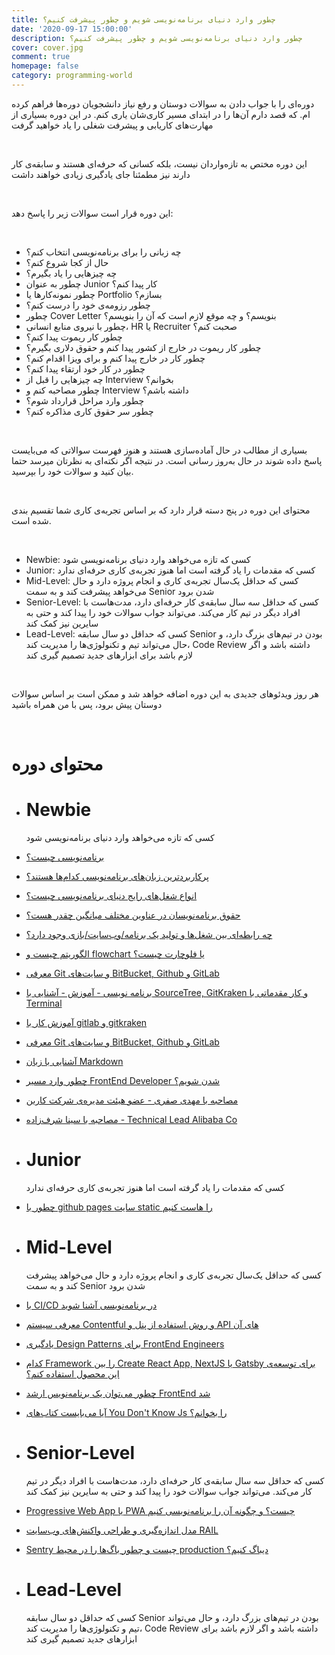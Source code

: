 ```yaml
---
title: چطور وارد دنیای برنامه‌نویسی شویم و چطور پیشرفت کنیم؟
date: '2020-09-17 15:00:00'
description: چطور وارد دنیای برنامه‌نویسی شویم و چطور پیشرفت کنیم؟
cover: cover.jpg
comment: true
homepage: false
category: programming-world
---
```


دوره‌ای را با جواب دادن به سوالات دوستان و رفع نیاز دانشجویان دوره‌ها فراهم کرده ام. که قصد دارم آن‌ها را در ابتدای مسیر کاری‌شان یاری کنم.
در این دوره بسیاری از مهارت‌های کاریابی و پیشرفت شغلی را یاد خواهید گرفت

<br />

این دوره مختص به تازه‌واردان نیست، بلکه کسانی که حرفه‌ای هستند و سابقه‌ی کار دارند نیز مطمئنا جای یادگیری زیادی خواهند داشت

<br />

این دوره قرار است سوالات زیر را پاسخ دهد:

<br />

- چه زبانی را برای برنامه‌نویسی انتخاب کنم؟
- حال از کجا شروع کنم؟
- چه چیز‌هایی را یاد بگیرم؟
- چطور به عنوان Junior کار پیدا کنم؟
- چطور نمونه‌کارها یا Portfolio بسازم؟
- چطور رزومه‌ی خود را درست کنم؟
- چطور Cover Letter بنویسم؟‌ و چه موقع لازم است که آن را بنویسم؟
- چطور با نیروی منابع انسانی، HR یا Recruiter صحبت کنم؟
- چطور کار ریموت پیدا کنم؟
- چطور کار ریموت در خارج از کشور پیدا کنم و حقوق دلاری بگیرم؟
- چطور کار در خارج پیدا کنم و برای ویزا اقدام کنم؟
- چطور در کار خود ارتقاء پیدا کنم؟
- چه چیزهایی را قبل از Interview بخوانم؟
- چطور مصاحبه کنم و Interview داشته باشم؟
- چطور وارد مراحل قرارداد شوم؟
- چطور سر حقوق کاری مذاکره کنم؟

<br />

بسیاری از مطالب در حال آماده‌سازی هستند و هنوز فهرست سوالاتی که می‌بایست پاسخ داده شوند در حال به‌روز رسانی است. در نتیجه اگر نکته‌ای به نظرتان میر‌سد حتما بیان کنید و سوالات خود را بپرسید.

<br />

محتوای این دوره در پنج دسته قرار دارد که بر اساس تجربه‌ی کاری شما تقسیم بندی شده است.

<br />

<ul>
  <li>Newbie: کسی که تازه می‌خواهد وارد دنیای برنامه‌نویسی شود</li>
  <li>Junior: کسی که مقدمات را یاد گرفته است اما هنوز تجربه‌ی کاری حرفه‌ای ندارد</li>
  <li>Mid-Level: کسی که حداقل یک‌سال تجربه‌ی کاری و انجام پروژه دارد و حال می‌خواهد پیشرفت کند و به سمت  Senior شدن برود</li>
  <li>Senior-Level: کسی که حداقل سه سال سابقه‌ی کار حرفه‌ای دارد، مدت‌هاست با افراد دیگر در تیم کار می‌کند. می‌تواند جواب سوالات خود را پیدا کند و حتی به سایرین نیز کمک کند</li>
  <li>Lead-Level: کسی که حداقل دو سال سابقه Senior بودن در تیم‌های بزرگ دارد، و حال می‌تواند تیم و تکنولوژی‌ها را مدیریت کند، Code Review داشته باشد و اگر لازم باشد برای ابزار‌های جدید تصمیم گیری کند</li>
</ul>

<br />

هر روز ویدئوهای جدیدی به این دوره اضافه خواهد شد و ممکن است بر اساس سوالات دوستان پیش برود، پس با من همراه باشید

<br />

# محتوای دوره

<div class="course-items">

- # Newbie

  کسی که تازه می‌خواهد وارد دنیای برنامه‌نویسی شود

- [برنامه‌نویسی چیست؟](/what-is-programming)
- [پرکاربردترین زبان‌های برنامه‌نویسی کدام‌ها هستند؟](/what-are-the-different-types-of-programming)
- [انواع شغل‌های رایج دنیای برنامه‌نویسی چیست؟](/what-are-the-different-types-of-jobs)
- [حقوق برنامه‌نویسان در عناوین مختلف میانگین چقدر هست؟](/how-much-is-the-salary-of-engineers)
- [چه رابطه‌ای بین شغل‌ها و تولید یک برنامه/وب‌سایت/بازی وجود دارد؟](/what-is-the-relation-between-jobs-and-producing-an-app)
- [الگوریتم‌ چیست و flowchart یا فلوچارت چیست؟](/what-is-algorithms-and-what-is-flowchart)
- [معرفی Git و سایت‌های BitBucket, Github و GitLab](/what-is-git-github-bitbucket-gitlab)
- [برنامه نویسی - آموزش - آشنایی با SourceTree, GitKraken و کار مقدماتی با Terminal](/sourcetree-gitkraken-terminal/)
- [آموزش کار با gitlab و gitkraken](/gitlab-gitkraken/)
- [معرفی Git و سایت‌های BitBucket, Github و GitLab](/bitbucket-sourceree-git)
- [آشنایی با زبان Markdown](/markdown-language)
- [چطور وارد مسیر FrontEnd Developer شدن شویم؟](/how-to-be-frontend-developer)
- <span class="star"></span> [مصاحبه با مهدی صفری - عضو هیئت مدیره‌ی شرکت کاربن](/chat-with-mahdi-safari)
- <span class="star"></span> [مصاحبه با سینا شرف‌زاده - Technical Lead Alibaba Co
  ](/chat-with-sina-sharafzadeh-technical-lead-alibaba/)

* # Junior

  کسی که مقدمات را یاد گرفته است اما هنوز تجربه‌ی کاری حرفه‌ای ندارد

- [چطور با github pages سایت static را هاست کنیم](/github-pages-static-html)

- # Mid-Level

  کسی که حداقل یک‌سال تجربه‌ی کاری و انجام پروژه دارد و حال می‌خواهد پیشرفت کند و به سمت Senior شدن برود

- [با CI/CD در برنامه‌نویسی آشنا شوید](/what-is-ci-cd)
- [معرفی سیستم Contentful و روش استفاده از پنل و API های آن](/introduction-to-contentful)
- [یادگیری Design Patterns برای FrontEnd Engineers](/design-patterns-for-frontend-engineers)
- [کدام Framework را بین Create React App, NextJS یا Gatsby برای توسعه‌ی این محصول استفاده کنم؟](/create-react-app-nextjs-gatsby-or-pure)
- [چطور می‌توان یک برنامه‌نویس ارشد FrontEnd شد](/how-to-be-a-senior-frontend-developer)
- [آیا می‌بایست کتاب‌های You Don't Know Js را بخوانم؟](/should-I-read-you-dont-know-js-books)

- # Senior-Level

  کسی که حداقل سه سال سابقه‌ی کار حرفه‌ای دارد، مدت‌هاست با افراد دیگر در تیم کار می‌کند. می‌تواند جواب سوالات خود را پیدا کند و حتی به سایرین نیز کمک کند

- [Progressive Web App یا PWA چیست؟ و چگونه آن را برنامه‌نویسی کنیم](/progressive-web-app)
- [مدل اندازه‌گیری و طراحی واکنش‌های وب‌سایت RAIL](/rail-response-time-design/)
- [Sentry چیست و چطور باگ‌ها را در محیط production دیباگ کنیم؟](/what-is-sentry-how-to-find-bugs-in-production)

- # Lead-Level

  کسی که حداقل دو سال سابقه Senior بودن در تیم‌های بزرگ دارد، و حال می‌تواند تیم و تکنولوژی‌ها را مدیریت کند، Code Review داشته باشد و اگر لازم باشد برای ابزار‌های جدید تصمیم گیری کند

</div>
